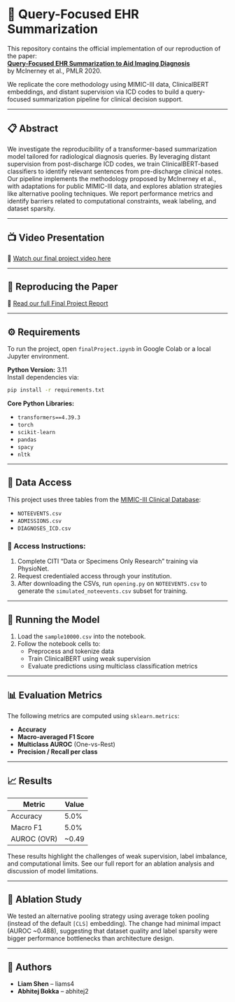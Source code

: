 
# 🧠 Query-Focused EHR Summarization

This repository contains the official implementation of our reproduction of the paper:  
**[Query-Focused EHR Summarization to Aid Imaging Diagnosis](https://arxiv.org/abs/2004.04645)**  
by McInerney et al., PMLR 2020.

We replicate the core methodology using MIMIC-III data, ClinicalBERT embeddings, and distant supervision via ICD codes to build a query-focused summarization pipeline for clinical decision support.

---

## 📋 Abstract

We investigate the reproducibility of a transformer-based summarization model tailored for radiological diagnosis queries. By leveraging distant supervision from post-discharge ICD codes, we train ClinicalBERT-based classifiers to identify relevant sentences from pre-discharge clinical notes. Our pipeline implements the methodology proposed by McInerney et al., with adaptations for public MIMIC-III data, and explores ablation strategies like alternative pooling techniques. We report performance metrics and identify barriers related to computational constraints, weak labeling, and dataset sparsity.

---

## 📺 Video Presentation

🎥 [Watch our final project video here](https://youtu.be/ruyZwse6_4Y)

---

## 🔗 Reproducing the Paper

📄 [Read our full Final Project Report](./FinalProjectPaper.pdf)

---

## ⚙️ Requirements

To run the project, open `finalProject.ipynb` in Google Colab or a local Jupyter environment.

**Python Version:** 3.11  
Install dependencies via:

```bash
pip install -r requirements.txt
```

**Core Python Libraries:**
- `transformers==4.39.3`
- `torch`
- `scikit-learn`
- `pandas`
- `spacy`
- `nltk`

---

## 📂 Data Access

This project uses three tables from the [MIMIC-III Clinical Database](https://physionet.org/content/mimiciii/1.4/):

- `NOTEEVENTS.csv`
- `ADMISSIONS.csv`
- `DIAGNOSES_ICD.csv`

### 🔐 Access Instructions:
1. Complete CITI “Data or Specimens Only Research” training via PhysioNet.
2. Request credentialed access through your institution.
3. After downloading the CSVs, run `opening.py` on `NOTEEVENTS.csv` to generate the `simulated_noteevents.csv` subset for training.

---

## 🚀 Running the Model

1. Load the `sample10000.csv` into the notebook.
2. Follow the notebook cells to:
   - Preprocess and tokenize data
   - Train ClinicalBERT using weak supervision
   - Evaluate predictions using multiclass classification metrics

---

## 📊 Evaluation Metrics

The following metrics are computed using `sklearn.metrics`:

- **Accuracy**
- **Macro-averaged F1 Score**
- **Multiclass AUROC** (One-vs-Rest)
- **Precision / Recall per class**

---

## 📈 Results

| Metric       | Value |
|--------------|-------|
| Accuracy     | 5.0%  |
| Macro F1     | 5.0%  |
| AUROC (OVR)  | ~0.49 |

These results highlight the challenges of weak supervision, label imbalance, and computational limits. See our full report for an ablation analysis and discussion of model limitations.

---

## 🧪 Ablation Study

We tested an alternative pooling strategy using average token pooling (instead of the default `[CLS]` embedding). The change had minimal impact (AUROC ~0.488), suggesting that dataset quality and label sparsity were bigger performance bottlenecks than architecture design.

---

## 👥 Authors

- **Liam Shen** – liams4
- **Abhitej Bokka** – abhitej2

